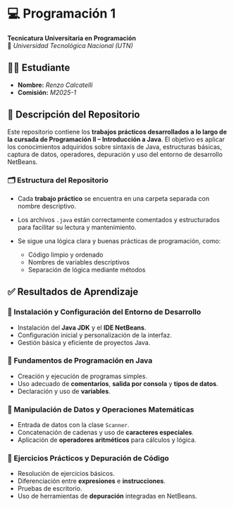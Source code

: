 # 💻 Programación 1  
**Tecnicatura Universitaria en Programación**  
📍 *Universidad Tecnológica Nacional (UTN)*  

## 👨‍🎓 Estudiante  
- **Nombre:** *Renzo Calcatelli*  
- **Comisión:** *M2025-1*

## 📘 Descripción del Repositorio

Este repositorio contiene los **trabajos prácticos desarrollados a lo largo de la cursada de Programación II – Introducción a Java**.
El objetivo es aplicar los conocimientos adquiridos sobre sintaxis de Java, estructuras básicas, captura de datos, operadores, depuración y uso del entorno de desarrollo NetBeans.

### 🗂️ Estructura del Repositorio

* Cada **trabajo práctico** se encuentra en una carpeta separada con nombre descriptivo.
* Los archivos `.java` están correctamente comentados y estructurados para facilitar su lectura y mantenimiento.
* Se sigue una lógica clara y buenas prácticas de programación, como:

  * Código limpio y ordenado
  * Nombres de variables descriptivos
  * Separación de lógica mediante métodos

## ✅ Resultados de Aprendizaje

### 🎯 Instalación y Configuración del Entorno de Desarrollo

* Instalación del **Java JDK** y el **IDE NetBeans**.
* Configuración inicial y personalización de la interfaz.
* Gestión básica y eficiente de proyectos Java.

### 🎯 Fundamentos de Programación en Java

* Creación y ejecución de programas simples.
* Uso adecuado de **comentarios**, **salida por consola** y **tipos de datos**.
* Declaración y uso de **variables**.

### 🎯 Manipulación de Datos y Operaciones Matemáticas

* Entrada de datos con la clase `Scanner`.
* Concatenación de cadenas y uso de **caracteres especiales**.
* Aplicación de **operadores aritméticos** para cálculos y lógica.

### 🎯 Ejercicios Prácticos y Depuración de Código

* Resolución de ejercicios básicos.
* Diferenciación entre **expresiones** e **instrucciones**.
* Pruebas de escritorio.
* Uso de herramientas de **depuración** integradas en NetBeans.
